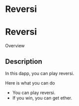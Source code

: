 # Reversi

Reversi
====

Overview

## Description
In this dapp, you can play reversi.

Here is what you can do
- You can play reversi.
- If you win, you can get ether.
